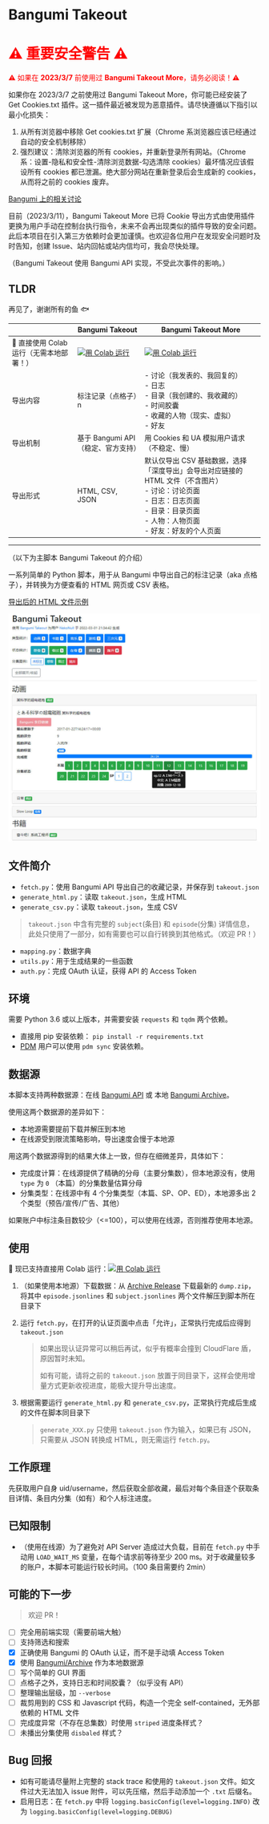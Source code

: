 # Bangumi Takeout

# <span style="color:red">⚠️ 重要安全警告 ⚠️</span>

<span style="color:red">⚠️ 如果在 **2023/3/7** 前使用过 **Bangumi Takeout More**，请务必阅读！⚠️ </span>

如果你在 2023/3/7 之前使用过 Bangumi Takeout More，你可能已经安装了 Get Cookies.txt 插件。这一插件最近被发现为恶意插件。请尽快遵循以下指引以最小化损失：
1. 从所有浏览器中移除 Get cookies.txt 扩展（Chrome 系浏览器应该已经通过自动的安全机制移除）
2. 强烈建议：清除浏览器的所有 cookies，并重新登录所有网站。（Chrome 系：设置-隐私和安全性-清除浏览数据-勾选清除 cookies）最坏情况应该假设所有 cookies 都已泄漏。绝大部分网站在重新登录后会生成新的 cookies，从而将之前的 cookies 废弃。

[Bangumi 上的相关讨论](https://bgm.tv/group/topic/378915)

目前（2023/3/11），Bangumi Takeout More 已将 Cookie 导出方式由使用插件更换为用户手动在控制台执行指令，未来不会再出现类似的插件导致的安全问题。此后本项目在引入第三方依赖时会更加谨慎。也欢迎各位用户在发现安全问题时及时告知，创建 Issue、站内回帖或站内信均可，我会尽快处理。

（Bangumi Takeout 使用 Bangumi API 实现，不受此次事件的影响。）

## TLDR

再见了，谢谢所有的鱼 🐟

|                                         | Bangumi Takeout                                              | Bangumi Takeout More                                         |
| --------------------------------------- | ------------------------------------------------------------ | ------------------------------------------------------------ |
| 🎉 直接使用 Colab 运行（无需本地部署！） | <a href="https://colab.research.google.com/github/jerrylususu/bangumi-takeout-py/blob/master/bangumi_takeout_colab.ipynb" target="_blank"><img src="https://colab.research.google.com/assets/colab-badge.svg" alt="用 Colab 运行"/></a> | <a href="https://colab.research.google.com/github/jerrylususu/bangumi-takeout-py/blob/master/bangumi_takeout_more_colab.ipynb" target="_blank"><img src="https://colab.research.google.com/assets/colab-badge.svg" alt="用 Colab 运行"/></a> |
| 导出内容                                | 标注记录（点格子）n                                          | - 讨论（我发表的、我回复的）<br />- 日志<br />- 目录（我创建的、我收藏的）<br />- 时间胶囊<br />- 收藏的人物（现实、虚拟）<br />- 好友<br /> |
| 导出机制                                | 基于 Bangumi API（稳定、官方支持）                           | 用 Cookies 和 UA 模拟用户请求（不稳定、慢）                  |
| 导出形式                                | HTML, CSV, JSON                                              | 默认仅导出 CSV 基础数据，选择「深度导出」会导出对应链接的 HTML 文件（不含图片）<br />- 讨论：讨论页面<br />- 日志：日志页面<br />- 目录：目录页面<br />- 人物：人物页面<br />- 好友：好友的个人页面 |

---

（以下为主脚本 Bangumi Takeout 的介绍）


一系列简单的 Python 脚本，用于从 Bangumi 中导出自己的标注记录（aka 点格子），并转换为方便查看的 HTML 网页或 CSV 表格。

[导出后的 HTML 文件示例](http://nekonull.me/bangumi-takeout-py/)

![截图](docs/screenshot.jpg)

## 文件简介
* `fetch.py`：使用 Bangumi API 导出自己的收藏记录，并保存到 `takeout.json`
* `generate_html.py`：读取 `takeout.json`，生成 HTML
* `generate_csv.py`：读取 `takeout.json`，生成 CSV
> `takeout.json` 中含有完整的 `subject`(条目) 和 `episode`(分集) 详情信息，此处只使用了一部分，如有需要也可以自行转换到其他格式。（欢迎 PR！）
* `mapping.py`：数据字典
* `utils.py`：用于生成结果的一些函数
* `auth.py`：完成 OAuth 认证，获得 API 的 Access Token

## 环境
需要 Python 3.6 或以上版本，并需要安装 `requests` 和 `tqdm` 两个依赖。

- 直接用 pip 安装依赖： `pip install -r requirements.txt`
- [PDM](https://pdm.fming.dev/) 用户可以使用 `pdm sync` 安装依赖。 

## 数据源
本脚本支持两种数据源：在线 [Bangumi API](https://bangumi.github.io/api/#/) 或 本地 [Bangumi Archive](https://github.com/bangumi/Archive)。

使用这两个数据源的差异如下：
- 本地源需要提前下载并解压到本地
- 在线源受到限流策略影响，导出速度会慢于本地源

用这两个数据源得到的结果大体上一致，但存在细微差异，具体如下：
- 完成度计算：在线源提供了精确的分母（主要分集数），但本地源没有，使用 `type` 为 `0` （本篇）的分集数量估算分母
- 分集类型：在线源中有 4 个分集类型（本篇、SP、OP、ED），本地源多出 2 个类型（预告/宣传/广告、其他）

如果账户中标注条目数较少（<=100），可以使用在线源，否则推荐使用本地源。

## 使用

🎉 现已支持直接用 Colab 运行：<a href="https://colab.research.google.com/github/jerrylususu/bangumi-takeout-py/blob/master/bangumi_takeout_colab.ipynb" target="_blank"><img src="https://colab.research.google.com/assets/colab-badge.svg" alt="用 Colab 运行"/></a>


1. （如果使用本地源）下载数据：从 [Archive Release](https://github.com/bangumi/Archive/releases/tag/archive) 下载最新的 `dump.zip`，将其中 `episode.jsonlines` 和 `subject.jsonlines` 两个文件解压到脚本所在目录下
2. 运行 `fetch.py`，在打开的认证页面中点击「允许」，正常执行完成后应得到 `takeout.json`
   
    > 如果出现认证异常可以稍后再试，似乎有概率会撞到 CloudFlare 盾，原因暂时未知。
    >
    > 如有可能，请将之前的 `takeout.json` 放置于同目录下，这样会使用增量方式更新收视进度，能极大提升导出速度。
3. 根据需要运行 `generate_html.py` 和 `generate_csv.py`，正常执行完成后生成的文件在脚本同目录下
   
    > `generate_XXX.py` 只使用 `takeout.json` 作为输入，如果已有 JSON，只需要从 JSON 转换成 HTML，则无需运行 `fetch.py`。

## 工作原理
先获取用户自身 uid/username，然后获取全部收藏，最后对每个条目逐个获取条目详情、条目内分集（如有）和个人标注进度。

## 已知限制
- （使用在线源）为了避免对 API Server 造成过大负载，目前在 `fetch.py` 中手动用 `LOAD_WAIT_MS` 变量，在每个请求前等待至少 200 ms。对于收藏量较多的账户，本脚本可能运行较长时间。（100 条目需要约 2min）


## 可能的下一步
> 欢迎 PR！
- [ ] 完全用前端实现（需要前端大触）
- [ ] 支持筛选和搜索
- [x] 正确使用 Bangumi 的 OAuth 认证，而不是手动填 Access Token
- [x] 使用 [Bangumi/Archive](https://github.com/bangumi/Archive) 作为本地数据源
- [ ] 写个简单的 GUI 界面
- [ ] 点格子之外，支持日志和时间胶囊？（似乎没有 API）
- [ ] 整理输出层级，加 `--verbose`
- [ ] 裁剪用到的 CSS 和 Javascript 代码，构造一个完全 self-contained，无外部依赖的 HTML 文件
- [ ] 完成度异常（不存在总集数）时使用 `striped` 进度条样式？
- [ ] 未播出分集使用 `disbaled` 样式？

## Bug 回报

- 如有可能请尽量附上完整的 stack trace 和使用的 `takeout.json` 文件。如文件过大无法加入 issue 附件，可以先压缩，然后手动添加一个 `.txt` 后缀名。
- 启用日志：在 `fetch.py` 中将 `logging.basicConfig(level=logging.INFO)` 改为 `logging.basicConfig(level=logging.DEBUG)`

